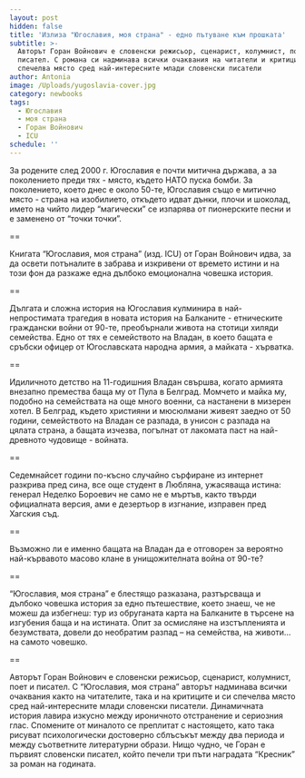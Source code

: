 ```yaml
---
layout: post
hidden: false
title: 'Излиза "Югославия, моя страна" - едно пътуване към прошката'
subtitle: >-
  Авторът Горан Войнович е словенски режисьор, сценарист, колумнист, поет и
  писател. С романа си надминава всички очаквания на читатели и критици, и си
  спечелва място сред най-интересните млади словенски писатели
author: Antonia
image: /Uploads/yugoslavia-cover.jpg
category: newbooks
tags:
  - Югославия
  - моя страна
  - Горан Войнович
  - ICU
schedule: ''
---
```

За родените след 2000 г. Югославия е почти митична държава, а за поколението преди тях - място, където НАТО пуска бомби. За поколението, което днес е около 50-те, Югославия също е митично място - страна на изобилието, откъдето идват дънки, плочи и шоколад, името на чийто лидер “магически” се изпарява от пионерските песни и е заменено от “точки точки”. 

\==

Книгата “Югославия, моя страна” (изд. ICU) от Горан Войнович идва, за да освети потъналите в забрава и изкривени от времето истини и на този фон да разкаже една дълбоко емоционална човешка история.

\==

Дългата и сложна история на Югославия кулминира в най-непростимата трагедия в новата история на Балканите - етническите граждански войни от 90-те, преобърнали живота на стотици хиляди семейства. Едно от тях е семейството на Владан, в което бащата е сръбски офицер от Югославската народна армия, а майката - хърватка. 

\==

Идиличното детство на 11-годишния Владан свършва, когато армията внезапно премества баща му от Пула в Белград. Момчето и майка му, подобно на семействата на още много военни, са настанени в мизерен хотел. В Белград, където християни и мюсюлмани живеят заедно от 50 години, семейството на Владан се разпада, в унисон с разпада на цялата страна, а бащата изчезва, погълнат от лакомата паст на най-древното чудовище - войната. 

\==

Седемнайсет години по-късно случайно сърфиране из интернет разкрива пред сина, все още студент в Любляна, ужасяваща истина: генерал Неделко Бороевич не само не е мъртъв, както твърди официалната версия, ами е дезертьор в изгнание, изправен пред Хагския съд.

\==

Възможно ли е именно бащата на Владан да е отговорен за вероятно най-кървавото масово клане в унищожителната война от 90-те?

\==

“Югославия, моя страна” е блестящо разказана, разтърсваща и дълбоко човешка история за едно пътешествие, което знаеш, че не можеш да избегнеш: тур из обруганата карта на Балканите в търсене на изгубения баща и на истината. Опит за осмисляне на изстъпленията и безумствата, довели до необратим разпад – на семейства, на животи… на самото човешко.

\==

Авторът Горан Войнович е словенски режисьор, сценарист, колумнист, поет и писател. С “Югославия, моя страна” авторът надминава всички очаквания както на читателите, така и на критиците и си спечелва място сред най-интересните млади словенски писатели. Динамичната история лавира изкусно между ироничното отстранение и сериозния глас. Спомените от миналото се преплитат с настоящето, като така рисуват психологически достоверно сблъсъкът между два периода и между съответните литературни образи. Нищо чудно, че Горан е първият словенски писател, който печели три пъти наградата “Кресник” за роман на годината.
